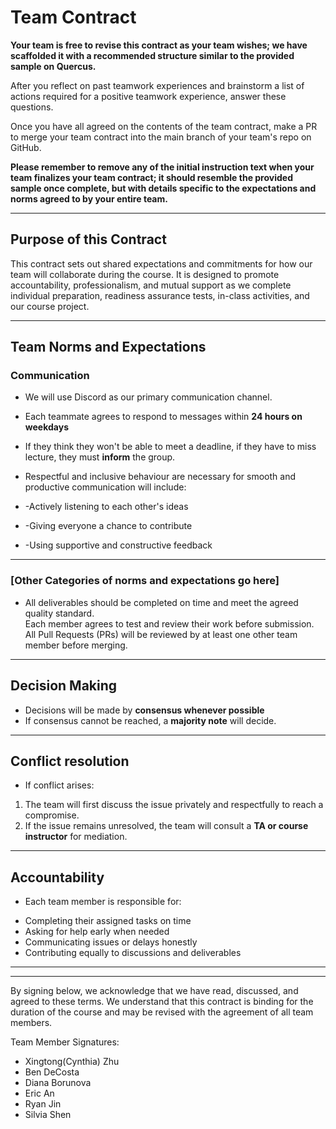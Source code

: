 # Team Contract

**Your team is free to revise this contract as your team wishes; we have scaffolded it with a recommended structure similar to the provided sample on Quercus.**

After you reflect on past teamwork experiences and brainstorm a list of actions required for a positive teamwork experience, answer these questions. 

Once you have all agreed on the contents of the team contract, make a PR to merge your team contract into the main branch of your team's repo on GitHub.

**Please remember to remove any of the initial instruction text when your team finalizes your team contract; it should resemble the provided sample once complete, but with details specific to the expectations and norms agreed to by your entire team.**

---
## Purpose of this Contract

This contract sets out shared expectations and commitments for how our team will collaborate during the course. It is designed to promote accountability, professionalism, and mutual support as we complete individual preparation, readiness assurance tests, in-class activities, and our course project.

---
## Team Norms and Expectations

### Communication

* We will use Discord as our primary communication channel.

* Each teammate agrees to respond to messages within **24 hours on weekdays**

* If they think they won't be able to meet a deadline, if they have to miss lecture, they must **inform** the group.

* Respectful and inclusive behaviour are necessary for smooth and productive communication will include:
* -Actively listening to each other's ideas
* -Giving everyone a chance to contribute
* -Using supportive and constructive feedback

---

### [Other Categories of norms and expectations go here]

* All deliverables should be completed on time and meet the agreed quality standard.  
  Each member agrees to test and review their work before submission.  
  All Pull Requests (PRs) will be reviewed by at least one other team member before merging.
---

## Decision Making

* Decisions will be made by **consensus whenever possible**
* If consensus cannot be reached, a **majority note** will decide.
---
## Conflict resolution

* If conflict arises:
1. The team will first discuss the issue privately and respectfully to reach a compromise.
2. If the issue remains unresolved, the team will consult a **TA or course instructor** for mediation.

---

## Accountability

* Each team member is responsible for:
- Completing their assigned tasks on time
- Asking for help early when needed
- Communicating issues or delays honestly
- Contributing equally to discussions and deliverables
---

---

By signing below, we acknowledge that we have read, discussed, and agreed to these terms. We understand that this contract is binding for the duration of the course and may be revised with the agreement of all team members.

Team Member Signatures:
- Xingtong(Cynthia) Zhu
- Ben DeCosta
- Diana Borunova
- Eric An
- Ryan Jin
- Silvia Shen
